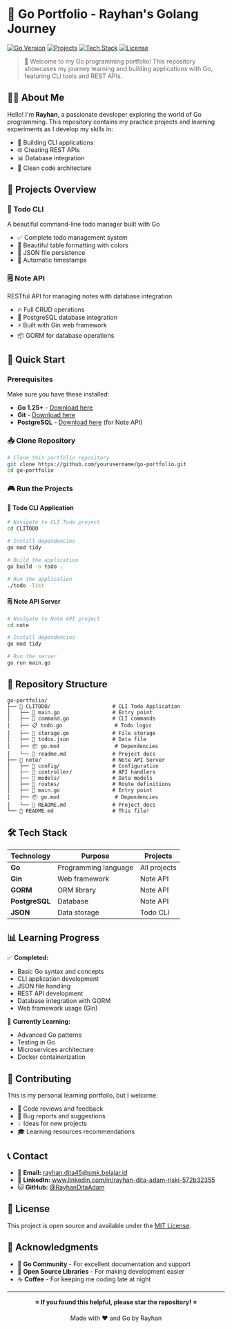 # 🚀 Go Portfolio - Rayhan's Golang Journey

[![Go Version](https://img.shields.io/badge/Go-1.25+-blue.svg)](https://golang.org)
[![Projects](https://img.shields.io/badge/Projects-2+-green.svg)](#-projects)
[![Tech Stack](https://img.shields.io/badge/Stack-Gin%20%7C%20GORM%20%7C%20PostgreSQL-orange.svg)](#-tech-stack)
[![License](https://img.shields.io/badge/License-MIT-yellow.svg)](LICENSE)

> 🎯 Welcome to my Go programming portfolio! This repository showcases my journey learning and building applications with Go, featuring CLI tools and REST APIs.

## 👨‍💻 About Me

Hello! I'm **Rayhan**, a passionate developer exploring the world of Go programming. This repository contains my practice projects and learning experiments as I develop my skills in:

- 🔧 Building CLI applications
- 🌐 Creating REST APIs  
- 📊 Database integration
- 🎨 Clean code architecture

## 📂 Projects Overview

### 📝 Todo CLI
A beautiful command-line todo manager built with Go
- ✅ Complete todo management system
- 🎨 Beautiful table formatting with colors
- 💾 JSON file persistence
- 📅 Automatic timestamps

### 🗒️ Note API
RESTful API for managing notes with database integration
- 🔥 Full CRUD operations
- 🐘 PostgreSQL database integration
- ⚡ Built with Gin web framework
- 📦 GORM for database operations

## 🚀 Quick Start

### Prerequisites
Make sure you have these installed:
- **Go 1.25+** - [Download here](https://golang.org/dl/)
- **Git** - [Download here](https://git-scm.com/)
- **PostgreSQL** - [Download here](https://postgresql.org/) (for Note API)

### 📥 Clone Repository

```bash
# Clone this portfolio repository
git clone https://github.com/yourusername/go-portfolio.git
cd go-portfolio
```

### 🎮 Run the Projects

#### 📝 Todo CLI Application

```bash
# Navigate to CLI Todo project
cd CLITODO

# Install dependencies
go mod tidy

# Build the application
go build -o todo .

# Run the application
./todo -list
```

#### 🗒️ Note API Server

```bash
# Navigate to Note API project
cd note

# Install dependencies
go mod tidy

# Run the server
go run main.go
```

## 📁 Repository Structure

```
go-portfolio/
├── 📁 CLITODO/                    # CLI Todo Application
│   ├── 📄 main.go                 # Entry point
│   ├── 🚩 command.go              # CLI commands
│   ├── 📋 todo.go                 # Todo logic
│   ├── 💾 storage.go              # File storage
│   ├── 📝 todos.json              # Data file
│   ├── 📦 go.mod                  # Dependencies
│   └── 📖 readme.md               # Project docs
├── 📁 note/                       # Note API Server
│   ├── 📁 config/                 # Configuration
│   ├── 📁 controller/             # API handlers
│   ├── 📁 models/                 # Data models
│   ├── 📁 routes/                 # Route definitions
│   ├── 📄 main.go                 # Entry point
│   ├── 📦 go.mod                  # Dependencies
│   └── 📖 README.md               # Project docs
└── 📖 README.md                   # This file!
```

## 🛠️ Tech Stack

| Technology | Purpose | Projects |
|------------|---------|----------|
| **Go** | Programming language | All projects |
| **Gin** | Web framework | Note API |
| **GORM** | ORM library | Note API |
| **PostgreSQL** | Database | Note API |
| **JSON** | Data storage | Todo CLI |

## 📊 Learning Progress

✅ **Completed:**
- Basic Go syntax and concepts
- CLI application development
- JSON file handling
- REST API development
- Database integration with GORM
- Web framework usage (Gin)

🚧 **Currently Learning:**
- Advanced Go patterns
- Testing in Go
- Microservices architecture
- Docker containerization

## 🤝 Contributing

This is my personal learning portfolio, but I welcome:
- 📝 Code reviews and feedback
- 🐛 Bug reports and suggestions
- 💡 Ideas for new projects
- 🎓 Learning resources recommendations

## 📞 Contact

- 📧 **Email:** rayhan.dita45@smk.belajar.id
- 💼 **LinkedIn:** www.linkedin.com/in/rayhan-dita-adam-riski-572b32355
- 🐱 **GitHub:** [@RayhanDitaAdam](https://github.com/RayhanDitaAdam)

## 📄 License

This project is open source and available under the [MIT License](LICENSE).

## 🙏 Acknowledgments

- 💙 **Go Community** - For excellent documentation and support
- 🎨 **Open Source Libraries** - For making development easier
- ☕ **Coffee** - For keeping me coding late at night

---

<div align="center">

**⭐ If you found this helpful, please star the repository! ⭐**

Made with ❤️ and Go by Rayhan

</div>
